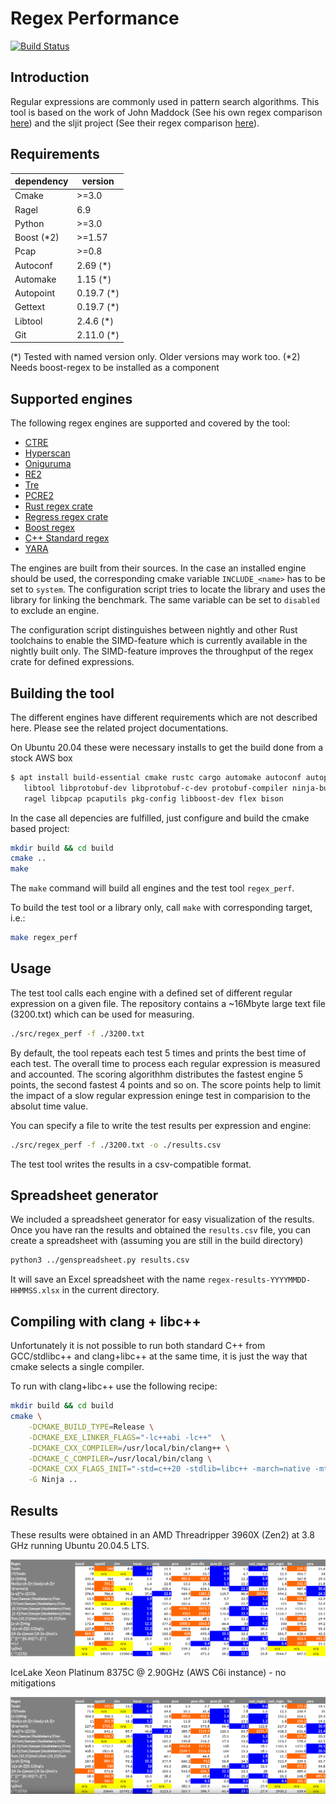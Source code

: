 # Regex Performance
[![Build Status](https://travis-ci.org/rust-leipzig/regex-performance.svg?branch=master)](https://travis-ci.org/rust-leipzig/regex-performance)

## Introduction
Regular expressions are commonly used in pattern search algorithms.
This tool is based on the work of John Maddock (See his own regex comparison [here](http://www.boost.org/doc/libs/1_41_0/libs/regex/doc/gcc-performance.html))
and the sljit project (See their regex comparison [here](http://sljit.sourceforge.net/regex_perf.html)).

## Requirements
| dependency | version  |
|------------|----------|
| Cmake      | >=3.0    |
| Ragel      | 6.9      |
| Python     | >=3.0    |
| Boost (*2)  | >=1.57   |
| Pcap       | >=0.8    |
| Autoconf   | 2.69 (*) |
| Automake   | 1.15 (*) |
| Autopoint  | 0.19.7 (*)|
| Gettext    | 0.19.7 (*)|
| Libtool    | 2.4.6 (*)|
| Git        | 2.11.0 (*)|

(*) Tested with named version only. Older versions may work too.
(*2) Needs boost-regex to be installed as a component

## Supported engines
The following regex engines are supported and covered by the tool:
- [CTRE](https://github.com/hanickadot/compile-time-regular-expressions)
- [Hyperscan](https://github.com/01org/hyperscan)
- [Oniguruma](https://github.com/kkos/oniguruma)
- [RE2](https://github.com/google/re2)
- [Tre](https://github.com/laurikari/tre)
- [PCRE2](http://www.pcre.org)
- [Rust regex crate](https://doc.rust-lang.org/regex/regex/index.html)
- [Regress regex crate](https://docs.rs/regress/)
- [Boost regex](https://www.boost.org/doc/libs/1_78_0/libs/regex/doc/html/index.html)
- [C++ Standard regex](https://en.cppreference.com/w/cpp/regex)
- [YARA](https://github.com/VirusTotal/yara)

The engines are built from their sources. In the case an installed engine should be used,
the corresponding cmake variable `INCLUDE_<name>` has to be set to `system`. The configuration script
tries to locate the library and uses the library for linking the benchmark.
The same variable can be set to `disabled` to exclude an engine.

The configuration script distinguishes between nightly and other Rust toolchains to enable the SIMD-feature
which is currently available in the nightly built only. The SIMD-feature improves the throughput of the
regex crate for defined expressions.

## Building the tool
The different engines have different requirements which are not described here.
Please see the related project documentations.

On Ubuntu 20.04 these were necessary installs to get the build done from a stock AWS box
```bash
$ apt install build-essential cmake rustc cargo automake autoconf autopoint autogen \
   libtool libprotobuf-dev libprotobuf-c-dev protobuf-compiler ninja-build \
   ragel libpcap pcaputils pkg-config libboost-dev flex bison
```

In the case all depencies are fulfilled, just configure and build the cmake based project:

```bash
mkdir build && cd build
cmake ..
make
```

The `make` command will build all engines and the test tool `regex_perf`.

To build the test tool or a library only, call `make` with corresponding target, i.e.:

```bash
make regex_perf
```

## Usage
The test tool calls each engine with a defined set of different regular expression on a given file.
The repository contains a ~16Mbyte large text file (3200.txt) which can be used for measuring.

```bash
./src/regex_perf -f ./3200.txt
```

By default, the tool repeats each test 5 times and prints the best time of each test.
The overall time to process each regular expression is measured and accounted.
The scoring algorithhm distributes the fastest engine 5 points, the second fastest 4 points and so on.
The score points help to limit the impact of a slow regular expression eninge test in comparision to
the absolut time value.

You can specify a file to write the test results per expression and engine:
```bash
./src/regex_perf -f ./3200.txt -o ./results.csv
```
The test tool writes the results in a csv-compatible format.

## Spreadsheet generator

We included a spreadsheet generator for easy visualization of the results. 
Once you have ran the results and obtained the `results.csv` file, you can create a spreadsheet
with (assuming you are still in the build directory)
```bash
python3 ../genspreadsheet.py results.csv
```
It will save an Excel spreadsheet with the name `regex-results-YYYYMMDD-HHMMSS.xlsx` in the current
directory. 

## Compiling with clang + libc++

Unfortunately it is not possible to run both standard C++ from GCC/stdlibc++ and clang+libc++ at the 
same time, it is just the way that cmake selects a single compiler. 

To run with clang+libc++ use the following recipe:
```bash
mkdir build && cd build
cmake \
    -DCMAKE_BUILD_TYPE=Release \
    -DCMAKE_EXE_LINKER_FLAGS="-lc++abi -lc++"  \
    -DCMAKE_CXX_COMPILER=/usr/local/bin/clang++ \
    -DCMAKE_C_COMPILER=/usr/local/bin/clang \
    -DCMAKE_CXX_FLAGS_INIT="-std=c++20 -stdlib=libc++ -march=native -mtune=native" \
    -G Ninja ..
```

## Results

These results were obtained in an AMD Threadripper 3960X (Zen2) at 3.8 GHz running Ubuntu 20.04.5 LTS. 

![Updated Performance Results](results_threadripper.png "Performance Results")

IceLake Xeon Platinum 8375C @ 2.90GHz (AWS C6i instance) - no mitigations

![IceLake Server](results_icelake.png "Results Ice Lake")